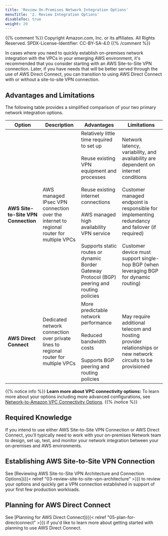 ```yaml
---
title: 'Review On-Premises Network Integration Options'
menuTitle: '2. Review Integration Options'
disableToc: true
weight: 20
---
```


{{% comment %}}
Copyright Amazon.com, Inc. or its affiliates. All Rights Reserved.
SPDX-License-Identifier: CC-BY-SA-4.0
{{% /comment %}}

In cases where you need to quickly establish on-premises network integration with the VPCs in your emerging AWS environment, it's recommended that you consider starting with an AWS Site-to-Site VPN connection. Later, if you have needs that will be better served through the use of AWS Direct Connect, you can transition to using AWS Direct Connect with or without a site-to-site VPN connection.

## Advantages and Limitations

The following table provides a simplified comparison of your two primary network integration options.

|Option|Description|Advantages|Limitations|
|------|-----------|----------|-----------|
|**AWS Site-to-Site VPN Connection**|AWS managed IPsec VPN connection over the internet to regional router for multiple VPCs|Relatively little time required to set up<br><br>Reuse existing VPN equipment and processes<br><br>Reuse existing internet connections<br><br>AWS managed high availability VPN service<br><br>Supports static routes or dynamic Border Gateway Protocol (BGP) peering and routing policies|Network latency, variability, and availability are dependent on internet conditions<br><br>Customer managed endpoint is responsible for implementing redundancy and failover (if required)<br><br>Customer device must support single-hop BGP (when leveraging BGP for dynamic routing)<br><br>|
|**AWS Direct Connect**|Dedicated network connection over private lines to regional router for multiple VPCs|More predictable network performance<br><br>Reduced bandwidth costs<br><br>Supports BGP peering and routing policies|May require additional telecom and hosting provider relationships or new network circuits to be provisioned|

{{% notice info %}}
**Learn more about VPC connectivity options:** To learn more about your options including more advanced configurations, see [Network-to-Amazon VPC Connectivity Options](https://docs.aws.amazon.com/whitepapers/latest/aws-vpc-connectivity-options/network-to-amazon-vpc-connectivity-options.html).
{{% /notice %}}

## Required Knowledge

If you intend to use either AWS Site-to-Site VPN Connection or AWS Direct Connect, you'll typically need to work with your on-premises Network team to design, set up, test, and monitor your network integration between your on-premises and AWS environments.

## Establishing AWS Site-to-Site VPN Connection

See [Reviewing AWS Site-to-Site VPN Architecture and Connection Options]({{< relref "03-review-site-to-site-vpn-architecture" >}}) to review your options and quickly get a VPN connection established in support of your first few production workloads.

## Planning for AWS Direct Connect

See [Planning for AWS Direct Connect]({{< relref "05-plan-for-directconnect" >}}) if you'd like to learn more about getting started with planning to use AWS Direct Connect.
